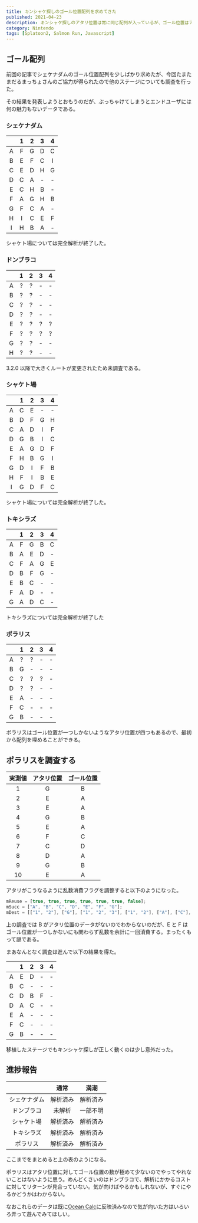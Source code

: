 ```yaml
---
title: キンシャケ探しのゴール位置配列を求めてきた
published: 2021-04-23
description: キンシャケ探しのアタリ位置は常に同じ配列が入っているが、ゴール位置はアタリ位置によって配列が変わってくる
category: Nintendo
tags: [Splatoon2, Salmon Run, Javascript]
---
```


## ゴール配列

前回の記事でシェケナダムのゴール位置配列を少しばかり求めたが、今回たまたまだるまっちょさんのご協力が得られたので他のステージについても調査を行った。

その結果を発表しようとおもうのだが、ぶっちゃけてしまうとエンドユーザには何の魅力もないデータである。

### シェケナダム

|     |  1  |  2  |  3  |  4  |
| :-: | :-: | :-: | :-: | :-: |
|  A  |  F  |  G  |  D  |  C  |
|  B  |  E  |  F  |  C  |  I  |
|  C  |  E  |  D  |  H  |  G  |
|  D  |  C  |  A  |  -  |  -  |
|  E  |  C  |  H  |  B  |  -  |
|  F  |  A  |  G  |  H  |  B  |
|  G  |  F  |  C  |  A  |  -  |
|  H  |  I  |  C  |  E  |  F  |
|  I  |  H  |  B  |  A  |  -  |

シャケト場については完全解析が終了した。

### ドンブラコ

|     |  1  |  2  |  3  |  4  |
| :-: | :-: | :-: | :-: | :-: |
|  A  |  ?  |  ?  |  -  |  -  |
|  B  |  ?  |  ?  |  -  |  -  |
|  C  |  ?  |  ?  |  -  |  -  |
|  D  |  ?  |  ?  |  -  |  -  |
|  E  |  ?  |  ?  |  ?  |  ?  |
|  F  |  ?  |  ?  |  ?  |  ?  |
|  G  |  ?  |  ?  |  -  |  -  |
|  H  |  ?  |  ?  |  -  |  -  |

3.2.0 以降で大きくルートが変更されたため未調査である。

### シャケト場

|     |  1  |  2  |  3  |  4  |
| :-: | :-: | :-: | :-: | :-: |
|  A  |  C  |  E  |  -  |  -  |
|  B  |  D  |  F  |  G  |  H  |
|  C  |  A  |  D  |  I  |  F  |
|  D  |  G  |  B  |  I  |  C  |
|  E  |  A  |  G  |  D  |  F  |
|  F  |  H  |  B  |  G  |  I  |
|  G  |  D  |  I  |  F  |  B  |
|  H  |  F  |  I  |  B  |  E  |
|  I  |  G  |  D  |  F  |  C  |

シャケト場については完全解析が終了した。

### トキシラズ

|     |  1  |  2  |  3  |  4  |
| :-: | :-: | :-: | :-: | :-: |
|  A  |  F  |  G  |  B  |  C  |
|  B  |  A  |  E  |  D  |  -  |
|  C  |  F  |  A  |  G  |  E  |
|  D  |  B  |  F  |  G  |  -  |
|  E  |  B  |  C  |  -  |  -  |
|  F  |  A  |  D  |  -  |  -  |
|  G  |  A  |  D  |  C  |  -  |

トキシラズについては完全解析が終了した

### ポラリス

|     |  1  |  2  |  3  |  4  |
| :-: | :-: | :-: | :-: | :-: |
|  A  |  ?  |  ?  |  -  |  -  |
|  B  |  G  |  -  |  -  |  -  |
|  C  |  ?  |  ?  |  ?  |  -  |
|  D  |  ?  |  ?  |  -  |  -  |
|  E  |  A  |  -  |  -  |  -  |
|  F  |  C  |  -  |  -  |  -  |
|  G  |  B  |  -  |  -  |  -  |

ポラリスはゴール位置が一つしかないようなアタリ位置が四つもあるので、最初から配列を埋めることができる。

## ポラリスを調査する

| 実測値 | アタリ位置 | ゴール位置 |
| :----: | :--------: | :--------: |
|   1    |     G      |     B      |
|   2    |     E      |     A      |
|   3    |     E      |     A      |
|   4    |     G      |     B      |
|   5    |     E      |     A      |
|   6    |     F      |     C      |
|   7    |     C      |     D      |
|   8    |     D      |     A      |
|   9    |     G      |     B      |
|   10   |     E      |     A      |

アタリがこうなるように乱数消費フラグを調整すると以下のようになった。

```javascript
mReuse = [true, true, true, true, true, true, false];
mSucc = ["A", "B", "C", "D", "E", "F", "G"];
mDest = [["1", "2"], ["G"], ["1", "2", "3"], ["1", "2"], ["A"], ["C"], ["B"]];
```

上の調査では B がアタリ位置のデータがないのでわからないのだが、E と F はゴール位置が一つしかないにも関わらず乱数を余計に一回消費する。まったくもって謎である。

まあなんとなく調査は進んで以下の結果を得た。

|     |  1  |  2  |  3  |  4  |
| :-: | :-: | :-: | :-: | :-: |
|  A  |  E  |  D  |  -  |  -  |
|  B  |  C  |  -  |  -  |  -  |
|  C  |  D  |  B  |  F  |  -  |
|  D  |  A  |  C  |  -  |  -  |
|  E  |  A  |  -  |  -  |  -  |
|  F  |  C  |  -  |  -  |  -  |
|  G  |  B  |  -  |  -  |  -  |

移植したステージでもキンシャケ探しが正しく動くのは少し意外だった。

## 進捗報告

|              |   通常   |   満潮   |
| :----------: | :------: | :------: |
| シェケナダム | 解析済み | 解析済み |
|  ドンブラコ  |  未解析  | 一部不明 |
|  シャケト場  | 解析済み | 解析済み |
|  トキシラズ  | 解析済み | 解析済み |
|   ポラリス   | 解析済み | 解析済み |

ここまでをまとめると上の表のようになる。

ポラリスはアタリ位置に対してゴール位置の数が極めて少ないのでやってやれないことはないように思う。めんどくさいのはドンブラコで、解析にかかるコストに対してリターンが見合っていない。気が向けばやるかもしれないが、すぐにやるかどうかはわからない。

なおこれらのデータは既に[Ocean Calc](https://salmonrun-records.netlify.app/ocean/)に反映済みなので気が向いた方はいろいろ弄って遊んでみてほしい。
